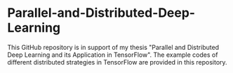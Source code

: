 # Parallel-and-Distributed-Deep-Learning

This GitHub repository is in support of my thesis "Parallel and Distributed Deep Learning and its Application in TensorFlow". The example codes of different distributed strategies in TensorFlow are provided in this repository. 

